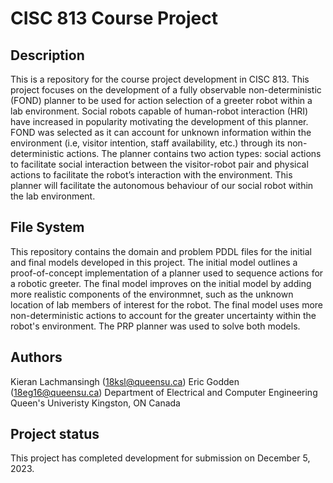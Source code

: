 # CISC 813 Course Project

## Description
This is a repository for the course project development in CISC 813. This project focuses on the development of a fully observable non-deterministic (FOND) planner to be used for action selection of a greeter robot within a lab environment. Social robots capable of human-robot interaction (HRI) have increased in popularity motivating the development of this planner. FOND was selected as it can account for unknown information within the environment (i.e, visitor intention, staff availability, etc.) through its non-deterministic actions. The planner contains two action types: social actions to facilitate social interaction between the visitor-robot pair and physical actions to facilitate the robot’s interaction with the environment. This planner will facilitate the autonomous behaviour of our social robot within the lab environment.

## File System
This repository contains the domain and problem PDDL files for the initial and final models developed in this project. The initial model outlines a proof-of-concept implementation of a planner used to sequence actions for a robotic greeter. The final model improves on the initial model by adding more realistic components of the environmnet, such as the unknown location of lab members of interest for the robot. The final model uses more non-deterministic actions to account for the greater uncertainty within the robot's environment. The PRP planner was used to solve both models.

## Authors
Kieran Lachmansingh (18ksl@queensu.ca)
Eric Godden (18eg16@queensu.ca)
Department of Electrical and Computer Engineering
Queen's Univeristy 
Kingston, ON Canada

## Project status
This project has completed development for submission on December 5, 2023.
